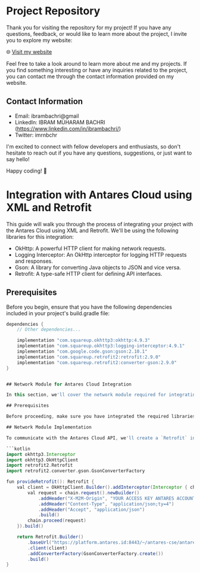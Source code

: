 # Project Repository

Thank you for visiting the repository for my project! If you have any questions, feedback, or would like to learn more about the project, I invite you to explore my website:

🌐 [Visit my website](https://ibrambachri.github.io/)

Feel free to take a look around to learn more about me and my projects. If you find something interesting or have any inquiries related to the project, you can contact me through the contact information provided on my website.

## Contact Information

- Email: ibrambachri@gmail
- LinkedIn: IBRAM MUHARAM BACHRI (https://www.linkedin.com/in/ibrambachri/)
- Twitter: imrnbchr

I'm excited to connect with fellow developers and enthusiasts, so don't hesitate to reach out if you have any questions, suggestions, or just want to say hello!

Happy coding! 🚀
# Integration with Antares Cloud using XML and Retrofit

This guide will walk you through the process of integrating your project with the Antares Cloud using XML and Retrofit. We'll be using the following libraries for this integration:

- OkHttp: A powerful HTTP client for making network requests.
- Logging Interceptor: An OkHttp interceptor for logging HTTP requests and responses.
- Gson: A library for converting Java objects to JSON and vice versa.
- Retrofit: A type-safe HTTP client for defining API interfaces.

## Prerequisites

Before you begin, ensure that you have the following dependencies included in your project's build.gradle file:

```gradle
dependencies {
    // Other dependencies...

    implementation "com.squareup.okhttp3:okhttp:4.9.3"
    implementation "com.squareup.okhttp3:logging-interceptor:4.9.1"
    implementation "com.google.code.gson:gson:2.10.1"
    implementation "com.squareup.retrofit2:retrofit:2.9.0"
    implementation "com.squareup.retrofit2:converter-gson:2.9.0"
}


## Network Module for Antares Cloud Integration

In this section, we'll cover the network module required for integrating your project with the Antares Cloud using Retrofit. This module defines how to set up the network communication and authentication headers.

## Prerequisites

Before proceeding, make sure you have integrated the required libraries and dependencies as mentioned in the previous sections.

## Network Module Implementation

To communicate with the Antares Cloud API, we'll create a `Retrofit` instance and configure it with the necessary headers. Here's the `provideRetrofit()` function that accomplishes this:

```kotlin
import okhttp3.Interceptor
import okhttp3.OkHttpClient
import retrofit2.Retrofit
import retrofit2.converter.gson.GsonConverterFactory

fun provideRetrofit(): Retrofit {
    val client = OkHttpClient.Builder().addInterceptor(Interceptor { chain ->
        val request = chain.request().newBuilder()
            .addHeader("X-M2M-Origin", "YOUR ACCESS KEY ANTARES ACCOUNT")
            .addHeader("Content-Type", "application/json;ty=4")
            .addHeader("Accept", "application/json")
            .build()
        chain.proceed(request)
    }).build()

    return Retrofit.Builder()
        .baseUrl("https://platform.antares.id:8443/~/antares-cse/antares-id/Monitoring_System/")
        .client(client)
        .addConverterFactory(GsonConverterFactory.create())
        .build()
}



